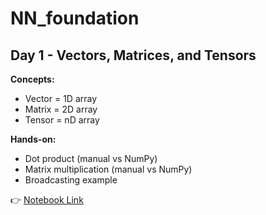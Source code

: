 # NN_foundation

## Day 1 - Vectors, Matrices, and Tensors

**Concepts:**
- Vector = 1D array
- Matrix = 2D array
- Tensor = nD array

**Hands-on:**
- Dot product (manual vs NumPy)
- Matrix multiplication (manual vs NumPy)
- Broadcasting example

👉 [Notebook Link](notebooks/day1_vectors_matrices_tensors.ipynb)
